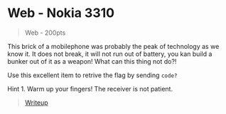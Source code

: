 # Web - Nokia 3310

> Web - 200pts

This brick of a mobilephone was probably the peak of technology as we know it. It does not break, it will not run out of battery, you kan build a bunker out of it as a weapon!
What can this thing not do?!

Use this excellent item to retrive the flag by sending
`code?`

Hint 1. Warm up your fingers! The receiver is not patient.

> [Writeup](writeup.md)
